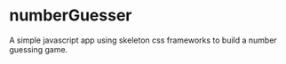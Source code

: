 # numberGuesser
 A simple javascript app using skeleton css frameworks to build a number guessing game.
